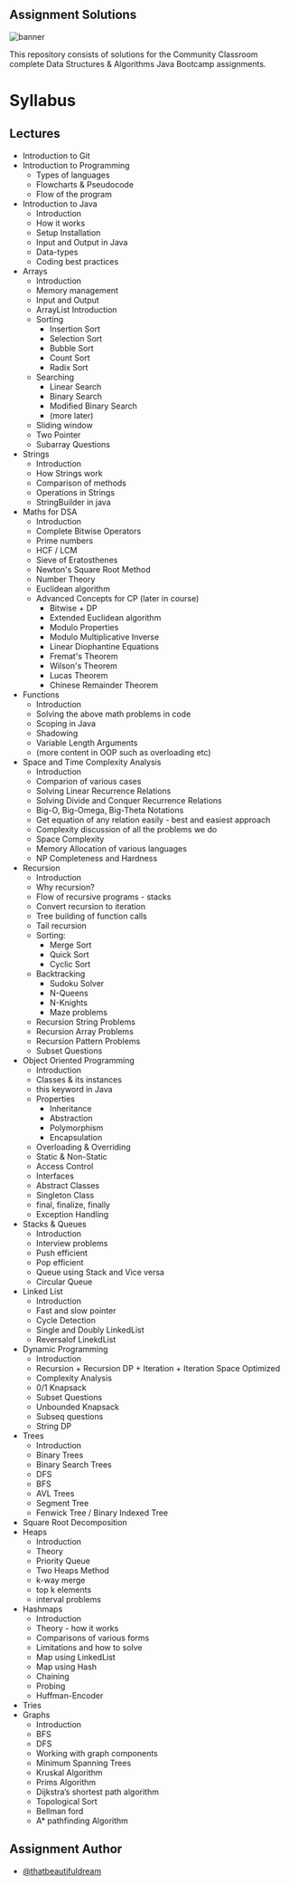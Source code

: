 ## Assignment Solutions

![banner](https://github.com/thatbeautifuldream/java-dsa-bootcamp/blob/main/Images/repo-banner.jpeg)

This repository consists of solutions for the Community Classroom complete Data Structures & Algorithms Java Bootcamp assignments.

# Syllabus

## Lectures

- Introduction to Git
- Introduction to Programming
  - Types of languages
  - Flowcharts & Pseudocode
  - Flow of the program
- Introduction to Java
  - Introduction
  - How it works
  - Setup Installation
  - Input and Output in Java
  - Data-types
  - Coding best practices
- Arrays
  - Introduction
  - Memory management
  - Input and Output
  - ArrayList Introduction
  - Sorting
    - Insertion Sort
    - Selection Sort
    - Bubble Sort
    - Count Sort
    - Radix Sort
  - Searching
    - Linear Search
    - Binary Search
    - Modified Binary Search
    - (more later)
  - Sliding window
  - Two Pointer
  - Subarray Questions
- Strings
  - Introduction
  - How Strings work
  - Comparison of methods
  - Operations in Strings
  - StringBuilder in java
- Maths for DSA
  - Introduction
  - Complete Bitwise Operators
  - Prime numbers
  - HCF / LCM
  - Sieve of Eratosthenes
  - Newton's Square Root Method
  - Number Theory
  - Euclidean algorithm
  - Advanced Concepts for CP (later in course)
    - Bitwise + DP
    - Extended Euclidean algorithm
    - Modulo Properties
    - Modulo Multiplicative Inverse
    - Linear Diophantine Equations
    - Fremat's Theorem
    - Wilson's Theorem
    - Lucas Theorem
    - Chinese Remainder Theorem
- Functions
  - Introduction
  - Solving the above math problems in code
  - Scoping in Java
  - Shadowing
  - Variable Length Arguments
  - (more content in OOP such as overloading etc)
- Space and Time Complexity Analysis
  - Introduction
  - Comparion of various cases
  - Solving Linear Recurrence Relations
  - Solving Divide and Conquer Recurrence Relations
  - Big-O, Big-Omega, Big-Theta Notations
  - Get equation of any relation easily - best and easiest approach
  - Complexity discussion of all the problems we do
  - Space Complexity
  - Memory Allocation of various languages
  - NP Completeness and Hardness
- Recursion
  - Introduction
  - Why recursion?
  - Flow of recursive programs - stacks
  - Convert recursion to iteration
  - Tree building of function calls
  - Tail recursion
  - Sorting:
    - Merge Sort
    - Quick Sort
    - Cyclic Sort
  - Backtracking
    - Sudoku Solver
    - N-Queens
    - N-Knights
    - Maze problems
  - Recursion String Problems
  - Recursion Array Problems
  - Recursion Pattern Problems
  - Subset Questions
- Object Oriented Programming
  - Introduction
  - Classes & its instances
  - this keyword in Java
  - Properties
    - Inheritance
    - Abstraction
    - Polymorphism
    - Encapsulation
  - Overloading & Overriding
  - Static & Non-Static
  - Access Control
  - Interfaces
  - Abstract Classes
  - Singleton Class
  - final, finalize, finally
  - Exception Handling
- Stacks & Queues
  - Introduction
  - Interview problems
  - Push efficient
  - Pop efficient
  - Queue using Stack and Vice versa
  - Circular Queue
- Linked List
  - Introduction
  - Fast and slow pointer
  - Cycle Detection
  - Single and Doubly LinkedList
  - Reversalof LinekdList
- Dynamic Programming
  - Introduction
  - Recursion + Recursion DP + Iteration + Iteration Space Optimized
  - Complexity Analysis
  - 0/1 Knapsack
  - Subset Questions
  - Unbounded Knapsack
  - Subseq questions
  - String DP
- Trees
  - Introduction
  - Binary Trees
  - Binary Search Trees
  - DFS
  - BFS
  - AVL Trees
  - Segment Tree
  - Fenwick Tree / Binary Indexed Tree
- Square Root Decomposition
- Heaps
  - Introduction
  - Theory
  - Priority Queue
  - Two Heaps Method
  - k-way merge
  - top k elements
  - interval problems
- Hashmaps
  - Introduction
  - Theory - how it works
  - Comparisons of various forms
  - Limitations and how to solve
  - Map using LinkedList
  - Map using Hash
  - Chaining
  - Probing
  - Huffman-Encoder
- Tries
- Graphs
  - Introduction
  - BFS
  - DFS
  - Working with graph components
  - Minimum Spanning Trees
  - Kruskal Algorithm
  - Prims Algorithm
  - Dijkstra’s shortest path algorithm
  - Topological Sort
  - Bellman ford
  - A\* pathfinding Algorithm

## Assignment Author

- [@thatbeautifuldream](https://www.github.com/thatbeautifuldream)